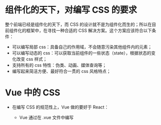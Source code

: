 # 组件化的天下，对编写 CSS 的要求

整个前端已经是组件化的天下，而 CSS 的设计就不是为组件化而生的；所以在目前组件化的框架中，在寻找一种合适的 CSS 解决方案。这个方案应该符合以下条件：

- 可以编写局部 css：具备自己的作用域，不会随意污染其他组件内的元素；
- 可以编写动态的 css：可以获取当前组件的一些状态（state），根据状态的变化改变 css 样式；
- 支持所有的 css 特性：伪类、动画、媒体查询等；
- 编写起来简洁方便、最好符合一贯的 css 风格特点；

# Vue 中的 CSS

- 在编写 CSS 的规范性上，Vue 做的要好于 React：

  - Vue 通过在 .vue 文件中编写 <style><style> 标签来编写自己的样式；
  - 通过是否添加 `scoped` 属性来决定编写的样式是全局有效还是局部有效；
  - 通过 `lang` 属性来设置你喜欢的 less、sass 等预处理器；
  - 通过内联样式风格的方式来根据最新状态设置和改变 css；

- Vue 在 CSS上虽然不能称之为完美，但是已经足够简洁、自然、方便了，至少统一的样式风格不会出现多个开发人员、多个项目采用不一样的样式风格。

# React 中的 CSS

- 事实上，css 一直是 React 的痛点，也是被很多开发者吐槽、诟病的一个点。
- 相比而言，React 官方并没有给出在 React 中统一的样式风格（React 官方对 CSS 编写方式没有明确的态度）：

	- 由此，从普通的 css，到 css modules，再到 css in js，有几十种不同的解决方案，上百个不同的库；
	- 大家都在寻找最好的或者说最适合自己的 CSS 方案，但是到目前为止也没有统一的方案；


# 内联样式的写法。

内联样式是官方推荐的一种 css 样式的写法：
- style 接收一个采用小驼峰命名属性的 JavaScript 对象，而不是 CSS 字符串；可以引用 state 中的状态来设置相关的样式；

内联样式的优点:
- 内联样式, 样式之间不会有冲突。
- 可以动态获取当前 state 中的状态。

内联样式的缺点：
- 写法上都需要使用驼峰标识。
- 某些样式没有提示。
- 大量的样式, 代码混乱。
- 某些样式无法编写(比如伪类、伪元素)。

官方依然是希望内联样式和普通的 css 来结合编写；

04-learn-react-css\src\01-内联样式css\App.jsx

```jsx
import React, { PureComponent } from 'react'

export class App extends PureComponent {
	constructor() {
		super()
		this.state = {
			titleSize: 30
		}
	}
	render() {
		const { titleSize } = this.state
		return (
			<div>
				<button onClick={e => this.addTitleSize()}>增加 titleSize</button>
				<h2 style={{color: "red", fontSize: `${titleSize}px`}}>我是标题</h2>
				<p style={{color: 'blue', fontSize: '20px'}}>我是内容，哈哈哈</p>
			</div>
		)
	}
	addTitleSize() {
		this.setState({ titleSize: this.state.titleSize + 2 })
	}
}

export default App
```

# 普通的 CSS 写法。

普通的 css 我们通常会编写到一个单独的文件，之后再进行引入。
这样的编写方式和普通的网页开发中编写方式是一致的：

- 如果我们按照普通的网页标准去编写，那么也不会有太大的问题；
- 但是组件化开发中我们总是希望组件是一个独立的模块，即便是样式也只是在自己内部生效，不会相互影响；
- 但是当引用普通的 css 样式，它会被应用于全局的 css，样式之间会相互影响；

这种编写方式最大的问题是样式之间会相互层叠掉；

04-learn-react-css\src\02-普通的CSS写法\App.jsx

```jsx
import React, { PureComponent } from 'react'
import './App.css'

export class App extends PureComponent {
	render() {
		return (
			<div>
				<h2 className='title'>我是标题</h2>
				<p className='content'>我是内容，哈哈哈</p>
			</div>
		)
	}
}

export default App
```

04-learn-react-css\src\02-普通的CSS写法\App.css

```css
.title {
	font-size: 32px;
	color: green;
}

.content {
	font-size: 22px;
	color: orange;
}
```

# CSS Moudules 的写法。

css modules 并不是 React 特有的解决方案，而是所有使用了类似于 webpack 配置的环境下都可以使用的。

- 如果在其他项目中使用它，那么我们需要自己来进行配置，比如配置 webpack.config.js 中的 `modules: true` 等。

React 的脚手架已经内置了 css modules 的配置：
- .css/.less/.scss 等样式文件都需要修改成 `.module.css`、`.module.less`、`.module.scss` 等；之后就可以引用并且进行使用了；

css modules 确实解决了局部作用域的问题，也是很多人喜欢在 React 中使用的一种方案。但是这种方案也有自己的缺陷：

- 引用的类名，不能使用连接符，如 `.home-title`，在 JavaScript 中是不识别的；
- 所有的 className 都必须使用 `{style.className}` 的形式来编写，比较麻烦；
- 不方便动态来修改某些样式，依然需要使用内联样式的方式；

如果你觉得上面的缺陷还算OK，那么你在开发中完全可以选择使用 css modules 来编写，并且也是在 React 中很受欢迎的一种方式。

04-learn-react-css\src\03-CSS-Module\App.jsx

```jsx
import React, { PureComponent } from 'react'
import appStyle from './App.module.css';

export class App extends PureComponent {
	render() {
		return (
			<div>
				<h2 className={appStyle.title}>我是标题</h2>
				<p className={appStyle.content}>我是内容，哈哈哈哈</p>
			</div>
		)
	}
}

export default App
```

04-learn-react-css\src\03-CSS-Module\App.module.css

```css
.title {
	font-size: 32px;
	color: green;
}
.content {
	font-size: 22px;
	color: orange;
}
```

# 为 React 项目添加 less 支持：

## 两种方案：

- 方案一：使用 `npm run eject`，在弹出的配置文件中进行修改。
- 方案二：使用 craco（create-react-app config）

> React 2个 UI 库使用 CSS 的方式
>
> - Material UI：CSS in JS
> - Ant-Desigh：less

## 如何使用 craco

1. 安装 craco

   ```shell
   npm i @craco/craco
   ```

2. 修改 react 项目 package.json 中的启动配置。

   ```json
   {
     "scripts": {
       "start": "craco start",
       "build": "craco build",
       "test": "craco test",
       "eject": "react-scripts eject"
     },
   }
   ```

3. 安装 craco-less

   ```shell
   npm install craco-less
   ```

4. 配置 craco.config.js 文件

   04-learn-react-css\craco.config.js

   ```js
   const CracoLessPlugin = require('craco-less');

   module.exports = {
     plugins: [
       {
         plugin: CracoLessPlugin,
         options: {
           lessLoaderOptions: {
             lessOptions: {
               modifyVars: { '@primary-color': '#1DA57A' },
               javascriptEnabled: true,
             },
           },
         },
       },
     ],
   };
   ```

## 在项目中使用 less

04-learn-react-css\src\04-less编写方式\App.jsx

```jsx
import React, { PureComponent } from 'react'
import './App.less'

export class App extends PureComponent {
	render() {
		return (
			<div className="app">
				<div className="section">
					<h2 className="title">我是标题</h2>
					<p className='content'>我是内容，哈哈哈哈</p>
				</div>
			</div>
		)
	}
}

export default App
```

04-learn-react-css\src\04-less编写方式\App.less

```less
@primaryColor: red;

.section {
	bottom: 1px solid @primaryColor;

	.title {
		font-size: 30px;
		color: @primaryColor;
	}

	.content {
		font-size: 20px;
		color: @primaryColor;
	}
}
```

# CSS in JS 的写法

- 官方文档也有提到过 CSS in JS 这种方案：
	- 这是指一种模式，其中 CSS 由 JavaScript 生成而不是在外部文件中定义；
	- 注意此功能并不是 React 的一部分，而是由第三方库提供；**React 对样式如何定义并没有明确态度**；

- 在传统的前端开发中，我们通常会将结构（HTML）、样式（CSS）、逻辑（JavaScript）进行分离。
	- 但是在前面的学习中，我们就提到过，React 的思想中认为逻辑本身和 UI 是无法分离的，所以才会有了 JSX 的语法。而样式也是属于 UI 的一部分；
	- 事实上 CSS-in-JS 的模式就是一种将样式（CSS）也写入到 JavaScript 中的方式，并且可以方便的使用 JS 中的状态；
	- 这种写法又被人称之为 All in JS；

- 当然，这种开发的方式也受到了很多的批评：
	- [Stop using CSS in JavaScript for web development](https://hackernoon.com/stop-using-css-in-javascript-for-web-development-fa32fb873dcc)

## 认识 styled-components

- 批评声音虽然有，但是在我们看来很多优秀的 CSS-in-JS 的库依然非常强大、方便：
	- CSS-in-JS 通过 JavaScript 来为 CSS 赋予一些能力，包括类似于 CSS 预处理器一样的样式嵌套、函数定义、逻辑复用、动态修改状态等等；
	- 虽然 CSS 预处理器也具备某些能力，但是**获取动态状态**依然是一个不好处理的点；
	- 所以，目前可以说 CSS-in-JS 是 React 编写 CSS 最为受欢迎的一种解决方案；

- 目前比较流行的 CSS-in-JS 的库有哪些呢？
	- styled-components
	- emotion
	- glamorous

- 目前可以说 styled-components 依然是社区最流行的 CSS-in-JS 库。

## 使用 styled-components

1. 安装 styled-components：

   ```shell
   npm install styled-components
   ```
> 回顾标签模板字符串的用法。

2. 安装 VSCode-style-component 插件，使代码高亮。

### 基本使用。

04-learn-react-css\src\05-CSS-IN-JS\style.js

```js
import styled from 'styled-components';

// style.div`` 返回一个组件，这个组件渲染一个 div 元素。
export const AppWrapper = styled.div`
	.footer {
		border: 1px solid orange;
	}
`
```

04-learn-react-css\src\05-CSS-IN-JS\App.jsx

```jsx
import React, { PureComponent } from 'react'
import { AppWrapper } from './style';

export class App extends PureComponent {
	render() {
		return (
			<AppWrapper>
				<div className="footer">
					<p>免责声明</p>
					<p>版权声明</p>
				</div>
			</AppWrapper>
		)
	}
}

export default App
```

- styled-components 的本质是通过函数的调用，最终创建出一个组件：
	- 这个组件会被自动添加上一个不重复的 class；
	- styled-components 会给该 class 添加相关的样式；

- 另外，它支持类似于 CSS 预处理器一样的样式嵌套：
	- 支持直接子代选择器或后代选择器，并且直接编写样式；
	- 可以通过 `&` 符号获取当前元素；
	- 支持伪类选择器、伪元素等；

### props、attrs 属性的使用

- props 可以传递

- props 可以被传递给 styled 组件
	- 获取 props 需要通过 `${}` 传入一个插值函数，props 会作为该函数的参数；
	- 这种方式可以有效的解决动态样式的问题；

- 添加 attrs 属性

04-learn-react-css\src\05-CSS-IN-JS\variables.js

```jsx
export const primaryColor = '#ff8822'
export const secondColor = '#ff7788'

export const smallSize = '12px'
export const middleSize = '14px'
export const largeSize = '18px'
```

04-learn-react-css\src\05-CSS-IN-JS\style.js

```jsx
import styled from 'styled-components';
import { primaryColor, largeSize } from './variables';

// style.div`` 返回一个组件，这个组件渲染一个 div 元素。
export const AppWrapper = styled.div`
	.footer {
		border: 1px solid orange;
	}
`

// 1. 子元素单独抽取到一个样式组件
// 2. 可以接收外部传入的 props
// 3. 可以通过 attrs 给标签模板字符串中提供属性值
// 4. 从一个单独的文件中引入变量
export const SectionWrapper = styled.div.attrs(props =>({
	tcolor: props.color || 'blue' // 为避免递归，使用 tcolor 代替传递过来的 color
}))`
	border: 1px solid red;

	.title {
		font-size: ${props => props.size}px;
		color: ${props => props.tcolor};

		&:hover {
			background-color: purple;
		}
	}

	.content {
		font-size: ${largeSize}px;
		color: ${primaryColor};
	}
`
```

04-learn-react-css\src\05-CSS-IN-JS\App.jsx

```jsx
import React, { PureComponent } from 'react'
import { AppWrapper, SectionWrapper } from './style';

export class App extends PureComponent {
	constructor() {
		super()
		this.state = {
			size: 30,
			color: 'yellow'
		}
	}
	render() {
		const { size, color } = this.state
		return (
			<AppWrapper>
				<SectionWrapper size={size} color={color}>
					<h2 className='title'>我是标题</h2>
					<p className='content'>我是内容，哈哈哈</p>
					<button onClick={e => this.setState({color: 'skyblue'})}>修改颜色</button>
				</SectionWrapper>

				<div className="footer">
					<p>免责声明</p>
					<p>版权声明</p>
				</div>
			</AppWrapper>
		)
	}
}

export default App
```

### styled 高级特性-设置主题

04-learn-react-css\src\index.js

```jsx
import React from 'react'
import ReactDOM from 'react-dom/client'
import App from './05-CSS-IN-JS/App'
import { ThemeProvider } from 'styled-components'

const root = ReactDOM.createRoot(document.getElementById('root'))
root.render(
	<React.StrictMode>
		<ThemeProvider theme={{color: 'purple', size: '50px'}}>
			<App />
		</ThemeProvider>
	</React.StrictMode>
)
```

04-learn-react-css\src\05-CSS-IN-JS\Home\style.js

```js
import styled from 'styled-components';

export const HomeWrapper = styled.div`
	.top {
		.banner {
			color: red;
		}
	}

	.bottom {
		.header {
			color: ${props => props.theme.color};
			font-size: ${props => props.theme.size};
		}

		.product-list {
			.item {
				color: blue;
			}
		}
	}
`
```

04-learn-react-css\src\05-CSS-IN-JS\Home\index.jsx

```jsx
import React, { PureComponent } from 'react'
import { HomeWrapper } from './style'

export class Home extends PureComponent {
	render() {
		return (
			<HomeWrapper>
				<div className="top">
					<div className="banner">BannerContent</div>
				</div>
				<div className="bottom">
					<h2 className="header">商品列表</h2>
					<ul className="poduct-list">
						<li className="item">商品列表1</li>
						<li className="item">商品列表2</li>
						<li className="item">商品列表3</li>
					</ul>
				</div>
			</HomeWrapper>
		)
	}
}

export default Home
```
